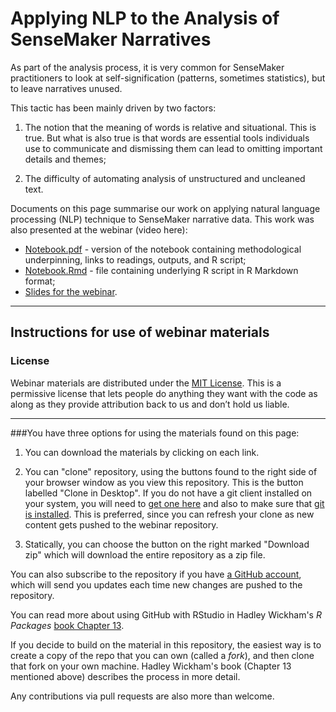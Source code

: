 # Applying NLP to the Analysis of SenseMaker Narratives


As part of the analysis process, it is very common for SenseMaker practitioners to look at self-signification (patterns, sometimes statistics), but to leave narratives unused. 

This tactic has been mainly driven by two factors:

1. The notion that the meaning of words is relative and situational. This is true. But what is also true is that words are essential tools individuals use to communicate and dismissing them can lead to omitting important details and themes;

2. The difficulty of automating analysis of unstructured and uncleaned text. 

Documents on this page summarise our work on applying natural language processing (NLP) technique to SenseMaker narrative data. This work was also presented at the webinar (video here):

-	[Notebook.pdf](Notebook.pdf)  - version of the notebook containing methodological underpinning, links to readings, outputs, and R script;
-	[Notebook.Rmd](Notebook.Rmd) - file containing underlying R script in R Markdown format;
-	[Slides for the webinar](webinar_nlp.pdf).

***

## Instructions for use of webinar materials

### License

Webinar materials are distributed under the [MIT License](https://github.com/thedataatelier/nlp/blob/master/LICENSE). This is a permissive license that lets people do anything they want with the code as along as they provide attribution back to us and don’t hold us liable.

***

###You have three options for using the materials found on this page:  

1.  You can download the materials by clicking on each link.  

2.  You can "clone" repository, using the buttons found to the right side of your browser window as you view this repository.  This is the button labelled "Clone in Desktop".  If you do not have a git client installed on your system, you will need to [get one here](https://git-scm.com/download/gui) and also to make sure that [git is installed](https://git-scm.com/downloads).  This is preferred, since you can refresh your clone as new content gets pushed to the webinar repository. 

3.  Statically, you can choose the button on the right marked "Download zip" which will download the entire repository as a zip file.

You can also subscribe to the repository if you have [a GitHub account](https://github.com), which will send you updates each time new changes are pushed to the repository. 

You can read more about using GitHub with RStudio in Hadley Wickham's _R Packages_ [book Chapter 13](http://r-pkgs.had.co.nz/git.html). 

If you decide to build on the material in this repository, the easiest way is to create a copy of the repo that you can own (called a *fork*), and then clone that fork on your own machine. Hadley Wickham's book (Chapter 13 mentioned above) describes the process in more detail. 

Any contributions via pull requests are also more than welcome.  
